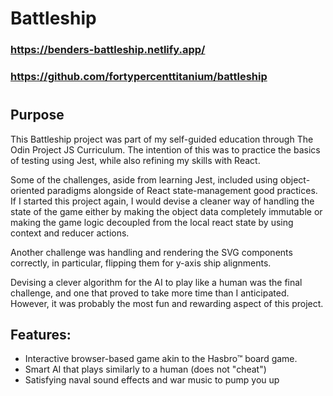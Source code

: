# Battleship

### https://benders-battleship.netlify.app/

### https://github.com/fortypercenttitanium/battleship

#

## Purpose

This Battleship project was part of my self-guided education through The Odin Project JS Curriculum. The intention of this was to practice the basics of testing using Jest, while also refining my skills with React.

Some of the challenges, aside from learning Jest, included using object-oriented paradigms alongside of React state-management good practices. If I started this project again, I would devise a cleaner way of handling the state of the game either by making the object data completely immutable or making the game logic decoupled from the local react state by using context and reducer actions.

Another challenge was handling and rendering the SVG components correctly, in particular, flipping them for y-axis ship alignments.

Devising a clever algorithm for the AI to play like a human was the final challenge, and one that proved to take more time than I anticipated. However, it was probably the most fun and rewarding aspect of this project.

## Features:

- Interactive browser-based game akin to the Hasbro&trade; board game.
- Smart AI that plays similarly to a human (does not "cheat")
- Satisfying naval sound effects and war music to pump you up
